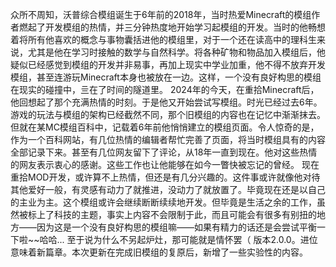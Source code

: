 众所不周知，沃普综合模组诞生于6年前的2018年，当时热爱Minecraft的模组作者燃起了开发模组的热情，并三分钟热度地开始学习起模组的开发。当时的他畅想着将所有他喜欢的概念与事物囊括进他的模组里，对于一个还在读高中的理科生来说，尤其是他在学习时接触的数学与自然科学。将各种矿物和物品加入模组后，他疑似已经感觉到模组的开发并非易事，再加上现实中学业加重，他不得不放弃开发模组，甚至连游玩Minecraft本身也被放在一边。这样，一个没有良好构思的模组在现实的碰撞中，亖在了时间的隧道里。
2024年的今天，在重拾Minecraft后，他回想起了那个充满热情的时刻。于是他又开始尝试写模组。时光已经过去6年。游戏的玩法与模组的架构已经截然不同，那个旧模组的内容也在记忆中渐渐抹去。但就在某MC模组百科中，记载着6年前他悄悄建立的模组页面。令人惊奇的是，作为一个百科网站，有几位热情的编辑者帮忙完善了页面，将当时模组具有的内容全部记录下来。甚至有几位网友留下了评论，从18年一直到现在。他对这些热情的网友表示衷心的感谢。这些工作也让他能够在如今一瞥快被忘记的曾经。
现在重拾MOD开发，或许算不上热情，但还是有几分兴趣的。这件事或许就像他对待其他爱好一般，有灵感有动力了就推进，没动力了就放置了。毕竟现在还是以自己的主业为主。这个模组或许会继续断断续续地开发。但毕竟是生活之余的工作，虽然被标上了科技的主题，事实上内容不会限制于此，而且可能会有很多有别扭的地方——因为这是一个没有良好构思的模组嘛——如果有精力的话还是会尝试平衡一下啦~~哈哈...
至于说为什么不另起炉灶，那可能就是情怀罢（
版本2.0.0。进位意味着新篇章。本次更新在完成旧模组的复原后，新增了一些实验性的内容。
